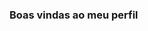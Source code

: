 ### Boas vindas ao meu perfil

<!--
- estou estudando na alura
- estou desenvolvendo linguagem javascript 
- uso essa plataforma para organização e compartilhamento dos meus projetos 












